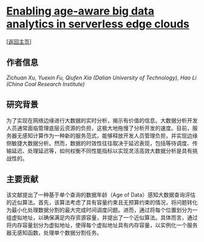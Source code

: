# [Enabling age-aware big data analytics in serverless edge clouds](https://doi.org/10.1109/INFOCOM53939.2023.10228905)

\[[返回主页](../../README.md)\]

## 作者信息
*Zichuan Xu, Yuexin Fu, Qiufen Xia (Dalian University of Technology), Hao Li (China Coal Research Institute)*

## 研究背景
为了实现在网络边缘进行大数据的实时分析，揭示有价值的信息。大数据分析开发人员通常面临管理底层云资源的负担，这极大地拖慢了分析开发的速度。目前，服务器无感知计算作为一种新的服务范式，能够释放开发人员管理负担，并实现边缘侧敏捷大数据分析。然而，数据的时效性往往取决于延迟表现，包括等待调度、传输延迟、处理延迟等，如何权衡不同性能指标以实现灵活高效大数据分析是具有挑战性的。

## 主要贡献
该文献提出了一种基于单个查询的数据年龄（Age of Data）感知大数据查询评估的近似算法。首先，该算法考虑了具有容量约束且无预算约束的情况，将问题转化为最小化处理数据分割的最大完成时间调度问题。进而，通过将每个位置划分为一组虚拟地址，以确保满足内存资源容量，并提出了一个近似算法。具体而言，通过将内存容量划分为虚拟地址，使得每个虚拟地址具有内存容量，以实例化一个服务器无感知函数，处理单个数据分割任务。